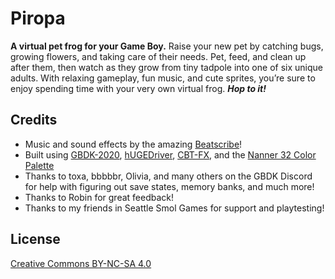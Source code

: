 # Piropa
**A virtual pet frog for your Game Boy.**
Raise your new pet by catching bugs, growing flowers, and taking care of their needs. Pet, feed, and clean up after them, then watch as they grow from tiny tadpole into one of six unique adults. With relaxing gameplay, fun music, and cute sprites, you’re sure to enjoy spending time with your very own virtual frog.
_**Hop to it!**_

## Credits
- Music and sound effects by the amazing [Beatscribe](https://beatscribe.itch.io/)!
- Built using [GBDK-2020](https://gbdk-2020.github.io/gbdk-2020/), [hUGEDriver](https://github.com/SuperDisk/hUGEDriver), [CBT-FX](https://github.com/coffeevalenbat/CBT-FX), and the [Nanner 32 Color Palette](https://www.pixilart.com/palettes/nanner-32-9538)
- Thanks to toxa, bbbbbr, Olivia, and many others on the GBDK Discord for help with figuring out save states, memory banks, and much more!
- Thanks to Robin for great feedback!
- Thanks to my friends in Seattle Smol Games for support and playtesting!

## License
[Creative Commons BY-NC-SA 4.0]( https://creativecommons.org/licenses/by-nc-sa/4.0/)
